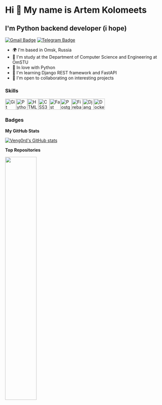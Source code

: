 Hi 👋 My name is Artem Kolomeets
================================

I'm Python backend developer (i hope)
-------------------------------------
[![Gmail Badge](https://img.shields.io/badge/-artomkolomeec2004@gmail.com-c14438?style=flat&logo=Gmail&logoColor=white&link=mailto:artomkolomeec2004@gmail.com)](mailto:artomkolomeec2004@gmail.com)
[![Telegram Badge](https://img.shields.io/badge/-tema05k-blue?style=social&logo=telegram&link=https://t.me/tema05k)](https://t.me/tema05k)

* 🌍 I'm based in Omsk, Russia
* 💼 I'm study at the Department of Computer Science and Engineering at OmSTU
* 🐍  In love with Python
* 🧠  I'm learning Django REST framework and FastAPI
* 🤝 I'm open to collaborating on interesting projects
 
### Skills

<p align="left">
<a href="https://git-scm.com/" target="_blank" rel="noreferrer"><img src="https://raw.githubusercontent.com/danielcranney/readme-generator/main/public/icons/skills/git-colored.svg" width="36" height="36" alt="Git" /></a><a href="https://www.python.org/" target="_blank" rel="noreferrer"><img src="https://raw.githubusercontent.com/danielcranney/readme-generator/main/public/icons/skills/python-colored.svg" width="36" height="36" alt="Python" /></a><a href="https://developer.mozilla.org/en-US/docs/Glossary/HTML5" target="_blank" rel="noreferrer"><img src="https://raw.githubusercontent.com/danielcranney/readme-generator/main/public/icons/skills/html5-colored.svg" width="36" height="36" alt="HTML5" /></a><a href="https://www.w3.org/TR/CSS/#css" target="_blank" rel="noreferrer"><img src="https://raw.githubusercontent.com/danielcranney/readme-generator/main/public/icons/skills/css3-colored.svg" width="36" height="36" alt="CSS3" /></a><a href="https://fastapi.tiangolo.com/" target="_blank" rel="noreferrer"><img src="https://raw.githubusercontent.com/danielcranney/readme-generator/main/public/icons/skills/fastapi-colored.svg" width="36" height="36" alt="Fast API" /></a><a href="https://www.postgresql.org/" target="_blank" rel="noreferrer"><img src="https://raw.githubusercontent.com/danielcranney/readme-generator/main/public/icons/skills/postgresql-colored.svg" width="36" height="36" alt="PostgreSQL" /></a><a href="https://firebase.google.com/" target="_blank" rel="noreferrer"><img src="https://raw.githubusercontent.com/danielcranney/readme-generator/main/public/icons/skills/firebase-colored.svg" width="36" height="36" alt="Firebase" /></a><a href="https://www.djangoproject.com/" target="_blank" rel="noreferrer"><img src="https://raw.githubusercontent.com/danielcranney/readme-generator/main/public/icons/skills/django-colored-dark.svg" width="36" height="36" alt="Django" /></a><a href="https://www.docker.com/" target="_blank" rel="noreferrer"><img src="https://raw.githubusercontent.com/danielcranney/readme-generator/main/public/icons/skills/docker-colored.svg" width="36" height="36" alt="Docker" /></a>
</p>

### Badges

<b>My GitHub Stats</b>

<a href="http://www.github.com/Veng0rd"><img src="https://github-readme-stats.vercel.app/api?username=Veng0rd&show_icons=true&hide=&count_private=true&title_color=a855f7&text_color=ffffff&icon_color=a855f7&bg_color=171717&hide_border=true&show_icons=true" alt="Veng0rd's GitHub stats" /></a>

<b>Top Repositories</b>

<div width="100%" align="center"><a href="https://github.com/Veng0rd/Shop-DRF-React" align="left"><img align="left" width="45%" src="https://github-readme-stats.vercel.app/api/pin/?username=Veng0rd&repo=Shop-DRF-React&title_color=a855f7&text_color=ffffff&icon_color=a855f7&bg_color=171717&hide_border=true&locale=en" /></a></div><br /><br /><br /><br /><br /><br /><br />
